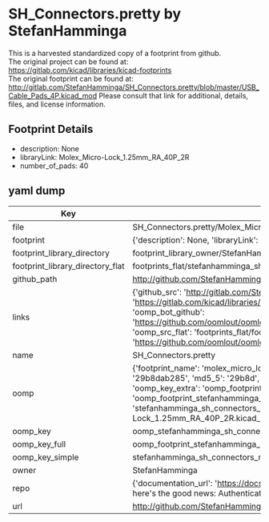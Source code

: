# SH_Connectors.pretty by StefanHamminga  
This is a harvested standardized copy of a footprint from github.  
The original project can be found at:  
https://gitlab.com/kicad/libraries/kicad-footprints  
The original footprint can be found at:
http://gitlab.com/StefanHamminga/SH_Connectors.pretty/blob/master/USB_Cable_Pads_4P.kicad_mod
Please consult that link for additional, details, files, and license information.  
## Footprint Details
* description: None  
* libraryLink: Molex_Micro-Lock_1.25mm_RA_40P_2R  
* number_of_pads: 40  
## yaml dump  
| Key | Value |  
| --- | --- |  
| file | SH_Connectors.pretty/Molex_Micro-Lock_1.25mm_RA_40P_2R.kicad_mod |  
| footprint | {'description': None, 'libraryLink': 'Molex_Micro-Lock_1.25mm_RA_40P_2R', 'number_of_pads': 40} |  
| footprint_library_directory | footprint_library_owner/StefanHamminga_SH_Connectors.pretty |  
| footprint_library_directory_flat | footprints_flat/stefanhamminga_sh_connectors_molex_micro_lock_1_25mm_ra_40p_2r/working |  
| github_path | http://github.com/StefanHamminga/SH_Connectors.pretty/blob/master/Molex_Micro-Lock_1.25mm_RA_40P_2R.kicad_mod |  
| links | {'github_src': 'http://gitlab.com/StefanHamminga/SH_Connectors.pretty/blob/master/USB_Cable_Pads_4P.kicad_mod', 'github_src_repo': 'https://gitlab.com/kicad/libraries/kicad-footprints', 'oomp_bot': 'footprints/stefanhamminga_sh_connectors_molex_micro_lock_1_25mm_ra_40p_2r/working', 'oomp_bot_github': 'https://github.com/oomlout/oomlout_oomp_footprint_bot/tree/main/footprints/stefanhamminga_sh_connectors_molex_micro_lock_1_25mm_ra_40p_2r/working', 'oomp_src_flat': 'footprints_flat/footprints_flat/stefanhamminga_sh_connectors_molex_micro_lock_1_25mm_ra_40p_2r/working', 'oomp_src_flat_github': 'https://github.com/oomlout/oomlout_oomp_footprint_src/tree/main/footprints_flat/stefanhamminga_sh_connectors_molex_micro_lock_1_25mm_ra_40p_2r/working'} |  
| name | SH_Connectors.pretty |  
| oomp | {'footprint_name': 'molex_micro_lock_1_25mm_ra_40p_2r', 'library_name': 'sh_connectors', 'md5': '29b8dab2851a82671861f25c13cf0a09', 'md5_10': '29b8dab285', 'md5_5': '29b8d', 'md5_6': '29b8da', 'oomp_key': 'oomp_stefanhamminga_sh_connectors_molex_micro_lock_1_25mm_ra_40p_2r', 'oomp_key_extra': 'oomp_footprint_stefanhamminga_sh_connectors_molex_micro_lock_1_25mm_ra_40p_2r', 'oomp_key_full': 'oomp_footprint_stefanhamminga_sh_connectors_molex_micro_lock_1_25mm_ra_40p_2r_29b8da', 'oomp_key_simple': 'stefanhamminga_sh_connectors_molex_micro_lock_1_25mm_ra_40p_2r', 'original_filename': 'SH_Connectors.pretty/Molex_Micro-Lock_1.25mm_RA_40P_2R.kicad_mod', 'owner_name': 'stefanhamminga'} |  
| oomp_key | oomp_stefanhamminga_sh_connectors_molex_micro_lock_1_25mm_ra_40p_2r |  
| oomp_key_full | oomp_footprint_stefanhamminga_sh_connectors_molex_micro_lock_1_25mm_ra_40p_2r |  
| oomp_key_simple | stefanhamminga_sh_connectors_molex_micro_lock_1_25mm_ra_40p_2r |  
| owner | StefanHamminga |  
| repo | {'documentation_url': 'https://docs.github.com/rest/overview/resources-in-the-rest-api#rate-limiting', 'message': "API rate limit exceeded for 84.66.173.59. (But here's the good news: Authenticated requests get a higher rate limit. Check out the documentation for more details.)"} |  
| url | http://github.com/StefanHamminga/SH_Connectors.pretty |  

